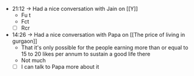 

- 21:12 → Had a nice conversation with Jain on [[Y]]
	- Fu t
	- Fct
	- [ ] Rcr

- 14:26 → Had a nice conversation with Papa on [[The price of living in gurgaon]]
	- That it's only possible for the people earning more than or equal to 15 to 20 likes per annum to sustain a good life there
	- Not much
	- [ ] I can talk to Papa more about it